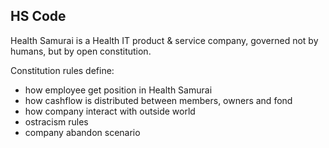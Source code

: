 ## HS Code

Health Samurai is a Health IT product & service company,
governed not by humans, but by open constitution.

Constitution rules define:

* how employee get position in Health Samurai
* how cashflow is distributed between members, owners and fond
* how company interact with outside world
* ostracism rules
* company abandon scenario



